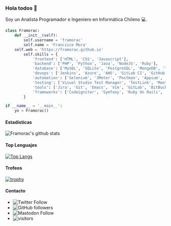 ### Hola todos 👋

Soy un Analista Programador e Ingeniero en Informática Chileno 💻.

```python
class Framorac:
    def __init__(self):
        self.username = 'framorac'
        self.name = 'Francisco Mora'
	self.web = 'https://framorac.github.io'
        self.skills = {
            'frontend': ['HTML', 'CSS', 'Javascript'],
            'backend': ['PHP', 'Python', 'Java', 'NodeJS', 'Ruby'],
            'database': ['MySQL', 'SQLite', 'PostgreSQL', 'MongoDB', 'Transact-SQL', 'Oracle'],
            'devops': ['Jenkins', 'Azure', 'AWS', 'GitLab CI', 'GitHub Actions'],
            'automation': ['Selenium', 'JMeter', 'Postman', 'Appium', 'TestNG', 'Nunit', 'SOAPUI'],
            'testing': ['Visual Studio Test Manager', 'TestLink', 'Mantis'],
            'tools': ['Jira', 'Git', 'Emacs', 'Vim', 'GitLab', 'BitBucket', 'NPM', 'Composer'],
            'frameworks': ['Codeigniter', 'Symfony', 'Ruby On Rails', 'Flask', 'Django', 'Spring Boot']
        }

if __name__ = '__main__':
    yo = Framorac()
```

#### Estadísticas
![Framorac's github stats](https://github-readme-stats.vercel.app/api?username=framorac&show_icons=true&theme=radical)

#### Top Lenguajes
[![Top Langs](https://github-readme-stats.vercel.app/api/top-langs/?username=framorac&layout=compact&langs_count=8&theme=radical)](https://github.com/anuraghazra/github-readme-stats)

#### Trofeos

[![trophy](https://github-profile-trophy.vercel.app/?username=framorac&theme=gruvbox)](https://github.com/ryo-ma/github-profile-trophy)

#### Contacto

* ![Twitter Follow](https://img.shields.io/twitter/follow/framorac?style=social)
* ![GitHub followers](https://img.shields.io/github/followers/framorac?style=social)
* ![Mastodon Follow](https://img.shields.io/mastodon/follow/18644?domain=https%3A%2F%2Fmastodon.la&style=social)
* ![visitors](https://visitor-badge.laobi.icu/badge?page_id=framorac.framorac)
